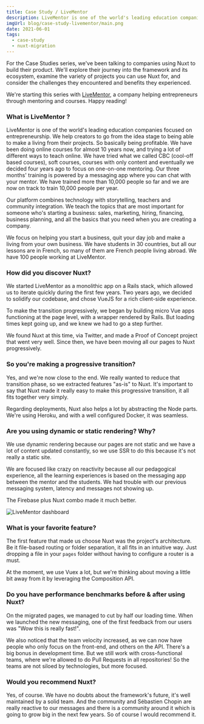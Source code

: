 ```yaml
---
title: Case Study / LiveMentor
description: LiveMentor is one of the world's leading education companies focused on entrepreneurship. They decided to migrate their existing front-end to Nuxt. We met with Romain and Alexandre to talk about their journey.
imgUrl: blog/case-study-livementor/main.png
date: 2021-06-01
tags:
  - case-study
  - nuxt-migration
---
```


For the Case Studies series, we've been talking to companies using Nuxt to build their product. We'll explore their journey into the framework and its ecosystem, examine the variety of projects you can use Nuxt for, and consider the challenges they encountered and benefits they experienced.

We're starting this series with [LiveMentor](https://www.livementor.com/), a company helping entrepreneurs through mentoring and courses. Happy reading!

### What is LiveMentor ?

LiveMentor is one of the world's leading education companies focused on entrepreneurship. We help creators to go from the idea stage to being able to make a living from their projects. So basically being profitable. We have been doing online courses for almost 10 years now, and trying a lot of different ways to teach online. We have tried what we called CBC (cool-off based courses), soft courses, courses with only content and eventually we decided four years ago to focus on one-on-one mentoring. Our three months' training is powered by a messaging app where you can chat with your mentor. We have trained more than 10,000 people so far and we are now on track to train 10,000 people per year.

Our platform combines technology with storytelling, teachers and community integration. We teach the topics that are most important for someone who's starting a business: sales, marketing, hiring, financing, business planning, and all the basics that you need when you are creating a company.

We focus on helping you start a business, quit your day job and make a living from your own business. We have students in 30 countries, but all our lessons are in French, so many of them are French people living abroad. We have 100 people working at LiveMentor.

### How did you discover Nuxt?

We started LiveMentor as a monolithic app on a Rails stack, which allowed us to iterate quickly during the first few years. Two years ago, we decided to solidify our codebase, and chose VueJS for a rich client-side experience.

To make the transition progressively, we began by building micro Vue apps functioning at the page level, with a wrapper rendered by Rails. But loading times kept going up, and we knew we had to go a step further.

We found Nuxt at this time, via Twitter, and made a Proof of Concept project that went very well. Since then, we have been moving all our pages to Nuxt progressively.

### So you're making a progressive transition?

Yes, and we're now close to the end. We really wanted to reduce that transition phase, so we extracted features "as-is" to Nuxt. It's important to say that Nuxt made it really easy to make this progressive transition, it all fits together very simply.

Regarding deployments, Nuxt also helps a lot by abstracting the Node parts. We're using Heroku, and with a well configured Docker, it was seamless.

### Are you using dynamic or static rendering? Why?

We use dynamic rendering because our pages are not static and we have a lot of content updated constantly, so we use SSR to do this because it's not really a static site.

We are focused like crazy on reactivity because all our pedagogical experience, all the learning experiences is based on the messaging app between the mentor and the students. We had trouble with our previous messaging system, latency and messages not showing up.

The Firebase plus Nuxt combo made it much better.

![LiveMentor dashboard](case-study-livementor/mockup-m1-3.png)

### What is your favorite feature?

The first feature that made us choose Nuxt was the project's architecture. Be it file-based routing or folder separation, it all fits in an intuitive way. Just dropping a file in your `pages` folder without having to configure a router is a must.

At the moment, we use Vuex a lot, but we're thinking about moving a little bit away from it by leveraging the Composition API.

### Do you have performance benchmarks before & after using Nuxt?

On the migrated pages, we managed to cut by half our loading time. When we launched the new messaging, one of the first feedback from our users was "Wow this is really fast!".

We also noticed that the team velocity increased, as we can now have people who only focus on the front-end, and others on the API. There's a big bonus in development time. But we still work with cross-functional teams, where we're allowed to do Pull Requests in all repositories! So the teams are not siloed by technologies, but more focused.

### Would you recommend Nuxt?

Yes, of course. We have no doubts about the framework's future, it's well maintained by a solid team. And the community and Sébastien Chopin are really reactive to our messages and there is a community around it which is going to grow big in the next few years. So of course I would recommend it.
